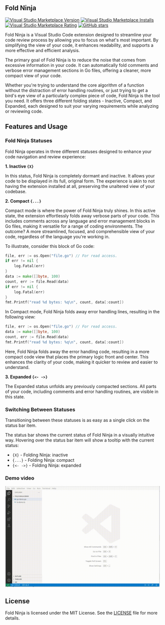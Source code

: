 ## Fold Ninja

[![Visual Studio Marketplace Version](https://img.shields.io/visual-studio-marketplace/v/ietxaniz.fold-ninja)](https://img.shields.io/visual-studio-marketplace/v/ietxaniz.fold-ninja)
[![Visual Studio Marketplace Installs](https://img.shields.io/visual-studio-marketplace/i/ietxaniz.fold-ninja)](https://img.shields.io/visual-studio-marketplace/i/ietxaniz.fold-ninja)
[![Visual Studio Marketplace Rating](https://img.shields.io/visual-studio-marketplace/r/ietxaniz.fold-ninja)](https://img.shields.io/visual-studio-marketplace/r/ietxaniz.fold-ninja)
[![GitHub stars](https://img.shields.io/github/stars/ietxaniz/vscode-fold-ninja)](https://github.com/ietxaniz/vscode-fold-ninja/stargazers)

Fold Ninja is a Visual Studio Code extension designed to streamline your code review process by allowing you to focus on what's most important. By simplifying the view of your code, it enhances readability, and supports a more effective and efficient analysis.

The primary goal of Fold Ninja is to reduce the noise that comes from excessive information in your code. It can automatically fold comments and verbose error management sections in Go files, offering a cleaner, more compact view of your code.

Whether you're trying to understand the core algorithm of a function without the distraction of error handling routines, or just trying to get a bird's eye view of a particularly complex piece of code, Fold Ninja is the tool you need. It offers three different folding states - Inactive, Compact, and Expanded, each designed to suit your varying requirements while analyzing or reviewing code.

## Features and Usage

### Fold Ninja Statuses

Fold Ninja operates in three different statuses designed to enhance your code navigation and review experience:

**1. Inactive `{X}`**

In this status, Fold Ninja is completely dormant and inactive. It allows your code to be displayed in its full, original form. The experience is akin to not having the extension installed at all, preserving the unaltered view of your codebase.

**2. Compact `{...}`**

Compact mode is where the power of Fold Ninja truly shines. In this active state, the extension effortlessly folds away verbose parts of your code. This includes comments across any language and error management blocks in Go files, making it versatile for a range of coding environments. The outcome? A more streamlined, focused, and comprehensible view of your code, regardless of the language you're working in.

To illustrate, consider this block of Go code:

~~~go
file, err := os.Open("file.go") // For read access.
if err != nil {
	log.Fatal(err)
}
data := make([]byte, 100)
count, err := file.Read(data)
if err != nil {
	log.Fatal(err)
}
fmt.Printf("read %d bytes: %q\n", count, data[:count])
~~~

In Compact mode, Fold Ninja folds away error handling lines, resulting in the following view:

~~~go
file, err := os.Open("file.go") // For read access.
data := make([]byte, 100)
count, err := file.Read(data)
fmt.Printf("read %d bytes: %q\n", count, data[:count])
~~~

Here, Fold Ninja folds away the error handling code, resulting in a more compact code view that places the primary logic front and center. This enhances the clarity of your code, making it quicker to review and easier to understand.


**3. Expanded `{<- ->}`**

The Expanded status unfolds any previously compacted sections. All parts of your code, including comments and error handling routines, are visible in this state.

### Switching Between Statuses

Transitioning between these statuses is as easy as a single click on the status bar item.

The status bar shows the current status of Fold Ninja in a visually intuitive way. Hovering over the status bar item will show a tooltip with the current status:

- `{X}` - Folding Ninja: inactive
- `{...}` - Folding Ninja: compact
- `{<- ->}` - Folding Ninja: expanded


### Demo video

![](./doc/fold-ninja-demo.gif)

## License

Fold Ninja is licensed under the MIT License. See the [LICENSE](./LICENSE) file for more details.
